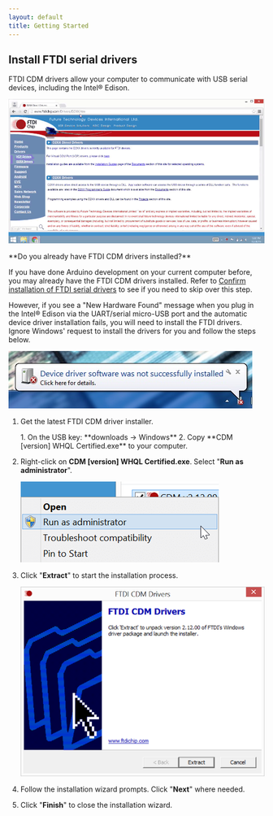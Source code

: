 ```yaml
---
layout: default
title: Getting Started
---
```


## Install FTDI serial drivers

FTDI CDM drivers allow your computer to communicate with USB serial devices, including the Intel® Edison.

![Animated gif: installing Intel® Edison drivers](images/install_ftdi_cdm_drivers-animated.gif)

<div class="callout info" markdown="1">
**Do you already have FTDI CDM drivers installed?**

If you have done Arduino development on your current computer before, you may already have the FTDI CDM drivers installed. Refer to [Confirm installation of FTDI serial drivers](confirm_drivers.html#confirm-installation-of-ftdi-serial-drivers) to see if you need to skip over this step.

However, if you see a "New Hardware Found" message when you plug in the Intel® Edison via the UART/serial micro-USB port and the automatic device driver installation fails, you will need to install the FTDI drivers. Ignore Windows' request to install the drivers for you and follow the steps below. 

![Windows message that a device driver software was not successfully installed](images/device_driver_software_not_installed.jpg)
</div>
 
1. Get the latest FTDI CDM driver installer.

    <div class="callout goto" markdown="1">
    1. On the USB key: **downloads → Windows**
    2. Copy **CDM [version] WHQL Certified.exe** to your computer.
    </div>

2. Right-click on **CDM [version] WHQL Certified.exe**. Select "**Run as administrator**".

    ![Select "Run as administrator" in file context menu](images/cdm_drivers-run_as_admin.png)

3. Click "**Extract**" to start the installation process. 
  
    ![FTDI CDM Drivers installer wizard](images/cdm_drivers-installer_wizard.png)

4. Follow the installation wizard prompts. Click "**Next**" where needed.

5. Click "**Finish**" to close the installation wizard.
